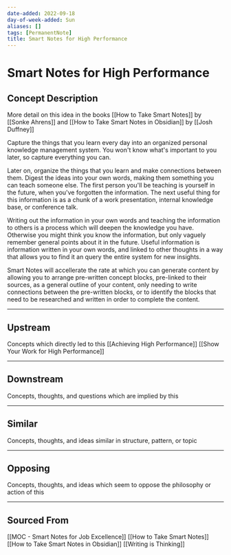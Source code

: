 ```yaml
---
date-added: 2022-09-18
day-of-week-added: Sun
aliases: []
tags: [PermanentNote]
title: Smart Notes for High Performance
---
```


# Smart Notes for High Performance

## Concept Description
More detail on this idea in the books [[How to Take Smart Notes]] by [[Sonke Ahrens]] and [[How to Take Smart Notes in Obsidian]] by [[Josh Duffney]] 

Capture the things that you learn every day into an organized personal knowledge management system. You won't know what's important to you later, so capture everything you can. 

Later on, organize the things that you learn and make connections between them. Digest the ideas into your own words, making them something you can teach someone else. The first person you'll be teaching is yourself in the future, when you've forgotten the information. The next useful thing for this information is as a chunk of a work presentation, internal knowledge base, or conference talk. 

Writing out the information in your own words and teaching the information to others is a process which will deepen the knowledge you have. Otherwise you might think you know the information, but only vaguely remember general points about it in the future. Useful information is information written in your own words, and linked to other thoughts in a way that allows you to find it an query the entire system for new insights.

Smart Notes will accellerate the rate at which you can generate content by allowing you to arrange pre-written concept blocks, pre-linked to their sources, as a general outline of your content, only needing to write connections between the pre-written blocks, or to identify the blocks that need to be researched and written in order to complete the content.

---
## Upstream
Concepts which directly led to this
[[Achieving High Performance]]
[[Show Your Work for High Performance]]

---
## Downstream
Concepts, thoughts, and questions which are implied by this


---
## Similar
Concepts, thoughts, and ideas similar in structure, pattern, or topic


---
## Opposing
Concepts, thoughts, and ideas which seem to oppose the philosophy or action of this


---
## Sourced From

[[MOC - Smart Notes for Job Excellence]]
[[How to Take Smart Notes]]
[[How to Take Smart Notes in Obsidian]]
[[Writing is Thinking]]